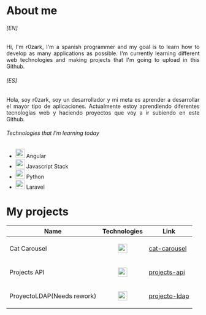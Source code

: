 
# About me

###### [EN]
<p align="justify"> Hi, I'm r0zark, I'm a spanish programmer and my goal is to learn how to develop as many applications as possible.
I'm currently learning different web technologies and making projects that I'm going to upload in this Github.</p>

###### [ES]
<p align="justify"> Hola, soy r0zark, soy un desarrollador y mi meta es aprender a desarrollar el mayor tipo de aplicaciones.
Actualmente estoy aprendiendo diferentes tecnologías web y haciendo proyectos que voy a ir subiendo en este Github.</p>

###### Technologies that I'm learning today

* <img src="https://upload.wikimedia.org/wikipedia/commons/thumb/c/cf/Angular_full_color_logo.svg/250px-Angular_full_color_logo.svg.png" height="24"> Angular
* <img src="https://upload.wikimedia.org/wikipedia/commons/thumb/9/99/Unofficial_JavaScript_logo_2.svg/480px-Unofficial_JavaScript_logo_2.svg.png" height="24"> Javascript Stack
* <img src="http://icons.iconarchive.com/icons/papirus-team/papirus-apps/256/python-icon.png"  height="24"> Python
* <img src="https://upload.wikimedia.org/wikipedia/commons/thumb/9/9a/Laravel.svg/200px-Laravel.svg.png"  height="24"> Laravel


# My projects

Name | Technologies | Link
------------ | ------------- |-------------
Cat Carousel | <p align="center"> <img src="https://upload.wikimedia.org/wikipedia/commons/thumb/c/cf/Angular_full_color_logo.svg/250px-Angular_full_color_logo.svg.png" height="24"> </p>|[cat-carousel](https://github.com/R0zark/cat-carousel)
Projects API | <p align="center"> <img src="https://upload.wikimedia.org/wikipedia/commons/thumb/9/99/Unofficial_JavaScript_logo_2.svg/480px-Unofficial_JavaScript_logo_2.svg.png" height="24"> </p> | [projects-api](https://github.com/R0zark/projects-api)
ProyectoLDAP(Needs rework) | <p align="center"> <img src="https://upload.wikimedia.org/wikipedia/commons/thumb/2/27/PHP-logo.svg/1280px-PHP-logo.svg.png"  height="24"> </p> | [projecto-ldap](https://github.com/R0zark/ProyectoLDAP)


<!---
R0zark/R0zark is a ✨ special ✨ repository because its `README.md` (this file) appears on your GitHub profile.
You can click the Preview link to take a look at your changes.
--->
